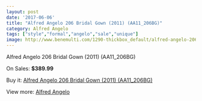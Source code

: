 ```yaml
---
layout: post
date: '2017-06-06'
title: "Alfred Angelo 206 Bridal Gown (2011) (AA11_206BG)"
category: Alfred Angelo
tags: ["style","formal","angelo","sale","unique"]
image: http://www.benemulti.com/1290-thickbox_default/alfred-angelo-206-bridal-gown-2011-aa11206bg.jpg
---
```

Alfred Angelo 206 Bridal Gown (2011) (AA11_206BG)

On Sales: **$389.99**
<a href="https://www.benemulti.com/en/alfred-angelo/479-alfred-angelo-206-bridal-gown-2011-aa11206bg.html"><amp-img layout="responsive" width="600" height="600" src="//www.benemulti.com/1290-thickbox_default/alfred-angelo-206-bridal-gown-2011-aa11206bg.jpg" alt="Alfred Angelo 206 Bridal Gown (2011) (AA11_206BG) 0" /></a>
<a href="https://www.benemulti.com/en/alfred-angelo/479-alfred-angelo-206-bridal-gown-2011-aa11206bg.html"><amp-img layout="responsive" width="600" height="600" src="//www.benemulti.com/1292-thickbox_default/alfred-angelo-206-bridal-gown-2011-aa11206bg.jpg" alt="Alfred Angelo 206 Bridal Gown (2011) (AA11_206BG) 1" /></a>
<a href="https://www.benemulti.com/en/alfred-angelo/479-alfred-angelo-206-bridal-gown-2011-aa11206bg.html"><amp-img layout="responsive" width="600" height="600" src="//www.benemulti.com/1291-thickbox_default/alfred-angelo-206-bridal-gown-2011-aa11206bg.jpg" alt="Alfred Angelo 206 Bridal Gown (2011) (AA11_206BG) 2" /></a>

Buy it: [Alfred Angelo 206 Bridal Gown (2011) (AA11_206BG)](https://www.benemulti.com/en/alfred-angelo/479-alfred-angelo-206-bridal-gown-2011-aa11206bg.html "Alfred Angelo 206 Bridal Gown (2011) (AA11_206BG)")

View more: [Alfred Angelo](https://www.benemulti.com/en/4-alfred-angelo "Alfred Angelo")